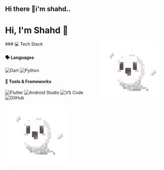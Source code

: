 ## Hi there 👋i'm shahd..
<h1 align="left">Hi, I'm Shahd 👋</h1>
<img align="right" src="https://github.com/Shahd0sman/Shahd0sman/blob/main/Ghost.gif" width="200" style="border-radius:20px;">
### 💻 Tech Stack

#### 🗣️ Languages
![Dart](https://img.shields.io/badge/Dart-0175C2?logo=dart&logoColor=white)
![Python](https://img.shields.io/badge/Python-3776AB?logo=python&logoColor=white)

#### 🧰 Tools & Frameworks
![Flutter](https://img.shields.io/badge/Flutter-02569B?logo=flutter&logoColor=white)
![Android Studio](https://img.shields.io/badge/Android%20Studio-3DDC84?logo=androidstudio&logoColor=white)
![VS Code](https://img.shields.io/badge/VS%20Code-007ACC?logo=visualstudiocode&logoColor=white)
![GitHub](https://img.shields.io/badge/GitHub-181717?logo=github&logoColor=white)

<img src="https://github.com/Shahd0sman/Shahd0sman/blob/main/Ghost.gif" width="200" style="border-radius:20px;">
